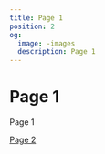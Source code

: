 ```yaml
---
title: Page 1
position: 2
og:
  image: -images
  description: Page 1
---
```


# Page 1

Page 1

[Page 2](page2.md)
